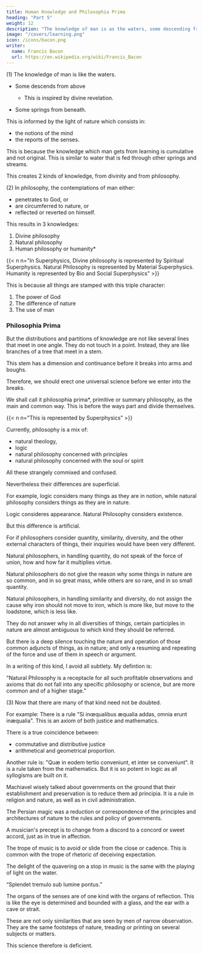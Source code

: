 ```yaml
---
title: Human Knowledge and Philosophia Prima
heading: "Part 5"
weight: 12
description: "The knowledge of man is as the waters, some descending from above, and some springing from beneath."
image: "/covers/learning.png"
icon: /icons/bacon.png
writer:
  name: Francis Bacon
  url: https://en.wikipedia.org/wiki/Francis_Bacon
---
```



(1) The knowledge of man is like the waters. 

- Some descends from above
  - This is inspired by divine revelation. 

- Some springs from beneath.

This is informed by the light of nature which consists in:
  - the notions of the mind
  - the reports of the senses.

This is because the knowledge which man gets from learning is cumulative and not original. This is similar to water that is fed through other springs and streams. 

This creates 2 kinds of knowledge, from divinity and from philosophy.

<!-- So then, according to these two differing illuminations or originals, knowledge is first of all divided into divinity and  -->


(2) In philosophy, the contemplations of man either:
- penetrates to God, or
- are circumferred to nature, or
- reflected or reverted on himself.  

This results in 3 knowledges:

1. Divine philosophy
2. Natural philosophy
3. Human philosophy or humanity*

{{< n n="In Superphysics, Divine philosophy is represented by Spiritual Superphysics. Natural Philosophy is represented by Material Superphysics. Humanity is represented by Bio and Social Superphysics" >}}

This is because all things are stamped with this triple character:

1. The power of God
2. The difference of nature
3. The use of man


### Philosophia Prima

But the distributions and partitions of knowledge are not like several lines that meet in one angle. They do not touch in a point. Instead, they are like branches of a tree that meet in a stem.

This stem has a dimension and continuance before it breaks into arms and boughs.

Therefore, we should erect one universal science before we enter into the breaks.

We shall call it philosophia prima*, primitive or summary philosophy, as the main and common way. This is before the ways part and divide themselves.


{{< n n="This is represented by Superphysics" >}}
 <!-- which science whether I should report as deficient or no, I stand doubtful.   -->


Currently, philosophy is a mix of:
- natural theology,
- logic
- natural philosophy concerned with principles
- natural philosophy concerned with the soul or spirit

All these strangely commixed and confused.

<!-- but being examined, it seemeth to me rather a depredation of other sciences, advanced and exalted unto some height of terms, than anything solid or substantive of itself.  -->

Nevertheless their differences are superficial. 

 <!-- distinction which is current, that the same things are handled but in several respects.  -->

For example, logic considers many things as they are in notion, while natural philosophy considers things as they are in nature.

Logic consideres appearance. Natural Philosophy considers existence.

But this difference is artificial. 

<!-- ; but I find this difference better made than pursued.   as , and in nature, -->

For if philosophers consider quantity, similarity, diversity, and the other external characters of things, their inquiries would have been very different.

<!-- must of force have been of a far other kind than they are.   -->

Natural philosophers, in handling quantity, do not speak of the force of union, how and how far it multiplies virtue.

Natural philosophers do not give the reason why some things in nature are so common, and in so great mass, while others are so rare, and in so small quantity.

Natural philosophers, in handling similarity and diversity, do not assign the cause why iron should not move to iron, which is more like, but move to the loadstone, which is less like.

They do not answer why in all diversities of things, certain participles in nature are almost ambiguous to which kind they should be referred.

But there is a deep silence touching the nature and operation of those common adjuncts of things, as in nature; and only a resuming and repeating of the force and use of them in speech or argument.

In a writing of this kind, I avoid all subtlety. My defintion is:

<!-- , my meaning touching this original or universal philosophy is thus, in a plain and gross description by negative:  -->

"Natural Philosophy is a receptacle for all such profitable observations and axioms that do not fall into any specific  philosophy or science, but are more common and of a higher stage."



(3) Now that there are many of that kind need not be doubted.  

For example: There is a rule "Si inœqualibus æqualia addas, omnia erunt inæqualia". This is an axiom of both justice and mathematics.

There is a true coincidence between:
- commutative and distributive justice
- arithmetical and geometrical proportion.

Another rule is: "Quæ in eodem tertio conveniunt, et inter se conveniunt". It is a rule taken from the mathematics. But it is so potent in logic as all syllogisms are built on it.

<!-- The philosophical observation: Omnia mutantur, nil interit means that the quantum of nature is eternal.

in natural theology thus, that it requireth the same omnipotency to make somewhat nothing, which at the first made nothing somewhat? 

According to the Scripture, Didici quod omnia opera, quœ fecit Deus, perseverent in perpetuum; non possumus eis quicquam addere nec auferre. -->

Machiavel wisely talked about governments on the ground that their establishment and preservation is to reduce them ad principia. It is a rule in religion and nature, as well as in civil administration.

The Persian magic was a reduction or correspondence of the principles and architectures of nature to the rules and policy of governments.

A musician's precept is to change from a discord to a concord or sweet accord, just as in true in affection.

The trope of music is to avoid or slide from the close or cadence. This is common with the trope of rhetoric of deceiving expectation.

The delight of the quavering on a stop in music is the same with the playing of light on the water.

“Splendet tremulo sub lumine pontus.”

The organs of the senses are of one kind with the organs of reflection. This is like the eye is determined and bounded with a glass, and the ear with a cave or strait.

These are not only similarities that are seen by men of narrow observation. They are the same footsteps of nature, treading or printing on several subjects or matters.  

This science therefore is deficient.

<!-- Sometimes, the profounder sort of wits, in handling some particular argument, will now and then draw a bucket of water out of this well for their present use; but the spring-head thereof seemeth to me not to have been visited, being of so excellent use both for the disclosing of nature and the abridgment of art. -->
